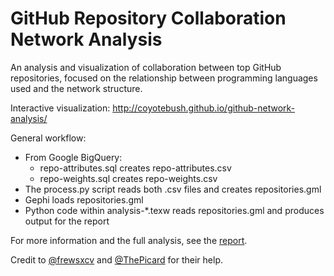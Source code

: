 GitHub Repository Collaboration Network Analysis
===

An analysis and visualization of collaboration between top GitHub repositories,
focused on the relationship between programming languages used and the network
structure.

Interactive visualization: <http://coyotebush.github.io/github-network-analysis/>

General workflow:

 * From Google BigQuery:
    * repo-attributes.sql creates repo-attributes.csv
    * repo-weights.sql creates repo-weights.csv
 * The process.py script reads both .csv files and creates repositories.gml
 * Gephi loads repositories.gml
 * Python code within analysis-\*.texw reads repositories.gml and produces
   output for the report

For more information and the full analysis, see the [report](github.pdf).

Credit to [@frewsxcv](https://github.com/frewsxcv) and [@ThePicard](https://github.com/ThePicard) for their help.
